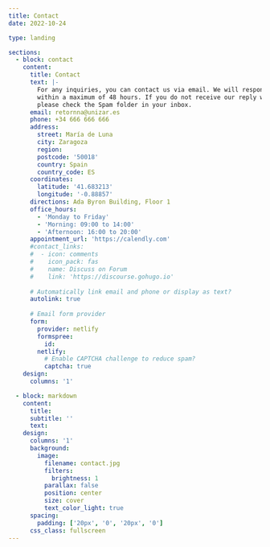 ```yaml
---
title: Contact
date: 2022-10-24

type: landing

sections:
  - block: contact
    content:
      title: Contact
      text: |-
        For any inquiries, you can contact us via email. We will respond to your request
        within a maximum of 48 hours. If you do not receive our reply within this time,
        please check the Spam folder in your inbox.
      email: retornna@unizar.es
      phone: +34 666 666 666
      address:
        street: María de Luna
        city: Zaragoza
        region: 
        postcode: '50018'
        country: Spain
        country_code: ES
      coordinates:
        latitude: '41.683213'
        longitude: '-0.88857'
      directions: Ada Byron Building, Floor 1
      office_hours:
        - 'Monday to Friday'
        - 'Morning: 09:00 to 14:00'
        - 'Afternoon: 16:00 to 20:00'
      appointment_url: 'https://calendly.com'
      #contact_links:
      #  - icon: comments
      #    icon_pack: fas
      #    name: Discuss on Forum
      #    link: 'https://discourse.gohugo.io'
    
      # Automatically link email and phone or display as text?
      autolink: true
    
      # Email form provider
      form:
        provider: netlify
        formspree:
          id:
        netlify:
          # Enable CAPTCHA challenge to reduce spam?
          captcha: true
    design:
      columns: '1'

  - block: markdown
    content:
      title:
      subtitle: ''
      text:
    design:
      columns: '1'
      background:
        image: 
          filename: contact.jpg
          filters:
            brightness: 1
          parallax: false
          position: center
          size: cover
          text_color_light: true
      spacing:
        padding: ['20px', '0', '20px', '0']
      css_class: fullscreen
---
```

